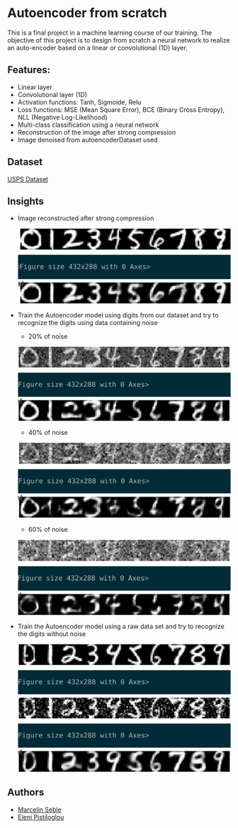 # Autoencoder from scratch

This is a final project in a machine learning course of our training. The objective of this project is to design from scratch a neural network to realize an auto-encoder based on a linear or convolutional (1D) layer.

## Features:

- Linear layer
- Convolutional layer (1D)
- Activation functions: Tanh, Sigmoide, Relu
- Loss functions: MSE (Mean Square Error), BCE (Binary Cross Entropy), NLL (Negative Log-Likelihood)
- Multi-class classification using a neural network
- Reconstruction of the image after strong compression
- Image denoised from autoencoderDataset used

## Dataset

[USPS Dataset](https://www.kaggle.com/bistaumanga/usps-dataset)

## Insights

- Image reconstructed after strong compression

  ![](insights/image_rebuilt.png)

- Train the Autoencoder model using digits from our dataset and try to recognize the digits using data containing noise

  - 20% of noise

  ![](insights/20_percent_noise.png)

  - 40% of noise

  ![](insights/40_percent_noise.png)

  - 60% of noise

  ![](insights/60_percent_noise.png)

- Train the Autoencoder model using a raw data set and try to recognize the digits without noise

  ![](insights/NN_trained_with_noisy_data.png)

## Authors

- [Marcelin Seble](https://www.linkedin.com/in/margaal/)
- [Eleni Pistiloglou](https://www.linkedin.com/in/eleni-pistiloglou-9220391a8/) 